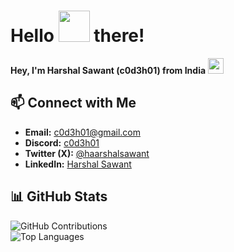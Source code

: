 <h1> Hello <img src="https://emojis.slackmojis.com/emojis/images/1577305505/7373/hand_wave.gif?1577305505" width="50" /> there!</h1>  

**Hey, I'm Harshal Sawant (c0d3h01) from India** <img src="https://github.com/user-attachments/assets/4b40047f-b35b-45e1-9c1f-e114f3a70a2d" width="25" />  

## **📫 Connect with Me**  
- **Email:** [c0d3h01@gmail.com](mailto:c0d3h01@gmail.com)  
- **Discord:** [c0d3h01](https://discordapp.com/users/904361015171481610)  
- **Twitter (X):** [@haarshalsawant](https://x.com/haarshalsawant)  
- **LinkedIn:** [Harshal Sawant](https://www.linkedin.com/in/haarshalsawant/)  

## **📊 GitHub Stats**  
![GitHub Contributions](https://github-readme-stats.vercel.app/api?username=c0d3h01&hide_title=true&hide_rank=true&show_icons=true&include_all_commits=true&count_private=true&disable_animations=false&theme=radical&locale=en&hide_border=true)  
![Top Languages](https://github-readme-stats.vercel.app/api/top-langs?username=c0d3h01&locale=en&hide_title=true&layout=compact&card_width=320&langs_count=10&theme=radical&hide_border=true)  
